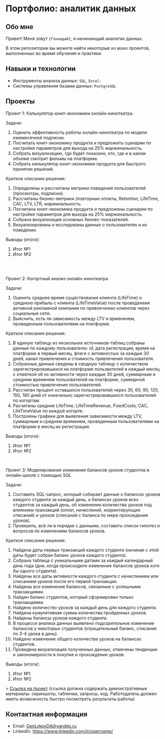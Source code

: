 # Портфолио: аналитик данных

## Обо мне 

Привет! Меня зовут ``{Геннадий}``, я начинающий аналитик данных.
<p>В этом репозитории вы можете найти некоторые из моих проектов, выполненных во время обучения и практики.
<br>

## Навыки и технологии
- Инструменты анализа данных: ``SQL``, ``Excel``: 
- Системы управления базами данных: ``PostgreSQL``

## Проекты
<p>Проект 1: Калькулятор юнит-экономики онлайн-кинотеатра</p>
<p>Задачи:<p>
<ol>
  <li>Оценить эффективность работы онлайн-кинотеатра по модели ежемесячной подписки.</li>
  <li>Посчитать юнит-экономику продукта и предложить сценарии по настройке параметров для выхода на 25% маржинальность.</li>
  <li>Собрать визуализацию, где будет показано, кто, где и в каком объеме смотрит фильмы на платформе.</li>
  <li>Собрать калькулятор юнит-экономики продукта для быстрого принятия решений.</li>
</ol>

<p>Краткое описание решения:<p>
<ol>
  <li>Определены и рассчитаны метрики поведения пользователей (просмотры, подписки).</li>
  <li>Рассчитаны бизнес-метрики (повторные оплаты, Retention, LifeTime, CAC, LTV, LTR, маржинальность.</li>
  <li>Посчитана юнит-экономика продукта и предложены сценарии по настройке параметров для выхода на 25% маржинальность.</li>
  <li>Собрана визуализация основных бизнес-показателей.</li>
  <li>Визуализированы и исследованы данные о пользователях и их поведении.</li>
</ol>

<p>Выводы (итоги):<p>
<ol>
  <li>Итог №1</li>
  <li>Итог №2</li>
</ol>
<br> 

<br> 
<p>Проект 2: Когортный анализ онлайн-кинотеатра</p>
<p>Задачи:<p>
<ol>
  <li>Оценить среднее время существования клиента (LifeTime) и среднюю прибыль с клиента (LifeTimeValue)
    после проведенеия активной рекламной компании по привлечению клиентов через социальные сети.</li>
  <li>Выяснить, есть ли зависимость между LTV и врмененем, проведенным пользователями на платформе.</li>
</ol>

<p>Краткое описание решения:<p>
  <ol>
  <li>В единую таблицу из нескольких источников-таблиц собраны данные по каждому пользователю: id, дата регистрации, время на платформе в первый месяц, флаги с активностью за каждые 30 дней, канал привлечения и стоимость привлечения пользователя.</li>
  <li>Собранные данные сведены в сводную таблицу с количеством зарегистрировавшихся на платформе пользвателей в каждый месяц с отметкой об их активности через каждые 30 дней,
суммарным и средним временем пользователей на платформе, суммарной стоимостью привлечения пользователей.</li>
  <li>Рассчитан процент оставшихся пользователей через 30, 60, 90, 120, 150, 180 дней от изначально зарегистрировавшихся пользователей по когортам.</li>
  <li>Расчитаны средние LifeTime, LifeTimeRevenue, FixedCosts, CAC, LifeTimeValue по каждой когорте.</li>
  <li>Построены графики для выявления зависимости между LTV, суммарным и среднем временем, проведенным пользователями на платформе в месяц их регистрации.</li>
</ol>

  <p>Выводы (итоги):<p>
<ol>
  <li>Итог №1</li>
  <li>Итог №2</li>
</ol>

<br>
<p>Проект 3: Моделирование изменения балансов уроков студентов в онлайн-школе с помощью SQL</p> 
<p>Задачи:<p>
<ol>
  <li>Составить SQL-запрос, который собирает данные о балансах уроков каждого студента за каждый день, а балансах уроков всех студентов за каждый день,
  об изменении количества уроков под влиянием транзакций (оплат, начислений, корректирующих списаний) и уроков (списаний с баланса по мере прохождения уроков).</li>
  <li>Проверить, всё ли в порядке с данными, составить список гипотез и вопросов по изменениям балансов уроков.</li>
</ol>

<p>Краткое описание решения:<p>
<ol>
  <li>Найдена даты первых транзакций каждого студента (начиная с этой даты будет собран баланс уроков каждого студента).</li>
  <li>Собрана таблица с уникальными датами за каждый календарный день года (дни, когда происходило изменение балансов уроков хотя бы одного студента).</li>
  <li>Найдены все даты активности каждого студента с начислением или списанием уроков после его первой транзакции.</li>
  <li>Найдены все изменения балансов, связанные с успешными транзакциями.</li>
  <li>Найден баланс студентов, который сформирован только транзакциями.</li>
  <li>Найдено количество уроков за каждый день для каждого студента.</li>
  <li>Найдена кумулятивная сумма количества пройденных уроков.</li>
  <li>Найдены балансы уроков каждого студента.</li>
  <li>В процессе анализа данных выявлено подозрительное изменение балансов у некоторых студентов (отрицательный баланс, списание по 3-4 урока в день).</li>
  <li>Найдено изменение общего количества уроков на балансах студентов.</li>
  <li>Проведена визуализация полученных данных, отмечены тенденции и закономерности в покупке и прохождении уроков.</li>
</ol>

  <p>Выводы (итоги):<p>
<ol>
  <li>Итог №1</li>
  <li>Итог №2</li>
</ol>
> <a href="https://github.com/Skyproportfolio/data-analytics-5month/blob/main/Проект%20№1.xlsx">Ссылка на проект</a>
  (ссылка должна содержать демонстративные материалы: скриншоты, таблички, запросы, код. Работодатель должен иметь возможность быстро посмотреть результаты работы)

## Контактная информация
- Email: GenLykovDA@yandex.ru
- LinkedIn: https://www.linkedin.com/in/username/
